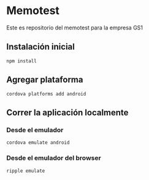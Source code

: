 # Memotest
Este es repositorio del memotest para la empresa GS1

## Instalación inicial
<pre><code>npm install</code></pre>

## Agregar plataforma
<pre><code>cordova platforms add android</code></pre>

## Correr la aplicación localmente

### Desde el emulador
<pre><code>cordova emulate android</code></pre> 
 
### Desde el emulador del browser
<pre><code>ripple emulate</code></pre>
